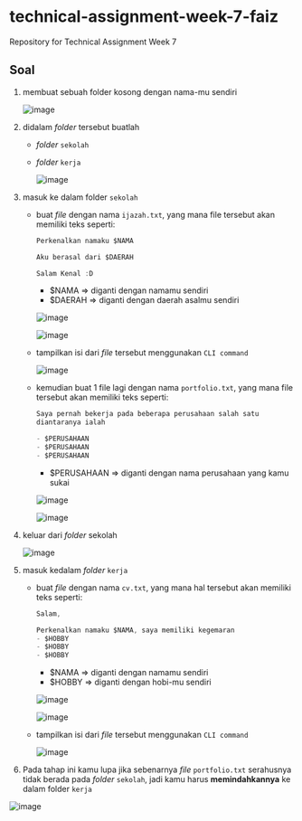 # technical-assignment-week-7-faiz
Repository for Technical Assignment Week 7


## Soal

1. membuat sebuah folder kosong dengan nama-mu sendiri

   ![image](https://user-images.githubusercontent.com/67363618/183655855-ee5fdd11-bdfa-49e8-9e0f-75970b078b3b.png)


2. didalam *folder* tersebut buatlah
    - *folder* `sekolah`
    
    - *folder* `kerja`
    
      ![image](https://user-images.githubusercontent.com/67363618/183659728-c677f54e-03c7-4517-b624-15816f7297c7.png)

    
    
3. masuk ke dalam folder `sekolah`
    - buat *file* dengan nama `ijazah.txt`, yang mana file tersebut akan memiliki teks seperti:

        ```jsx
        Perkenalkan namaku $NAMA

        Aku berasal dari $DAERAH

        Salam Kenal :D
        ```

        - $NAMA ⇒ diganti dengan namamu sendiri
        - $DAERAH ⇒ diganti dengan daerah asalmu sendiri
        
        ![image](https://user-images.githubusercontent.com/67363618/183663272-1c4757cb-2609-419d-8ea8-0df5db3c2bdf.png)

        ![image](https://user-images.githubusercontent.com/67363618/183663077-b09faa86-f1b6-4c55-b6e5-e6dab4fac02c.png)

    - tampilkan isi dari *file* tersebut menggunakan `CLI command`
    
      ![image](https://user-images.githubusercontent.com/67363618/183663673-6c69f20a-76ce-4123-ae50-2d81f7a7fd34.png)

    
    - kemudian buat 1 file lagi dengan nama `portfolio.txt`, yang mana file tersebut akan memiliki teks seperti:

        ```jsx
        Saya pernah bekerja pada beberapa perusahaan salah satu 
        diantaranya ialah

        - $PERUSAHAAN
        - $PERUSAHAAN
        - $PERUSAHAAN
        ```

        - $PERUSAHAAN ⇒ diganti dengan nama perusahaan yang kamu sukai
        
        ![image](https://user-images.githubusercontent.com/67363618/183664663-d1caa67e-31a0-46fd-b60d-63da0bb27661.png)

        
        ![image](https://user-images.githubusercontent.com/67363618/183664593-3d465125-66dd-4234-adf7-17f0e642d398.png)

        
        
4. keluar dari *folder* sekolah
   
   ![image](https://user-images.githubusercontent.com/67363618/183664823-26e1388a-cbca-4f08-969d-38ce0842c8c6.png)

5. masuk kedalam *folder* `kerja`
    - buat *file* dengan nama `cv.txt`, yang mana hal tersebut akan memiliki teks seperti:

        ```jsx
        Salam,

        Perkenalkan namaku $NAMA, saya memiliki kegemaran
        - $HOBBY
        - $HOBBY
        - $HOBBY
        ```

        - $NAMA ⇒ diganti dengan namamu sendiri
        - $HOBBY ⇒ diganti dengan hobi-mu sendiri
        
        ![image](https://user-images.githubusercontent.com/67363618/183667096-8b6b291c-7b4b-4c42-97db-0df14d4dc7af.png)
        
        ![image](https://user-images.githubusercontent.com/67363618/183666716-3d5d2ad8-1055-4ba0-827b-2c3da300d167.png)

    - tampilkan isi dari *file* tersebut menggunakan `CLI command`
    
        ![image](https://user-images.githubusercontent.com/67363618/183667422-db42f170-8994-42f4-844c-fb9ebb38b248.png)

      
6. Pada tahap ini kamu lupa jika sebenarnya *file* `portfolio.txt` serahusnya tidak berada pada *folder* `sekolah`, jadi kamu harus **memindahkannya** ke dalam folder `kerja`

  ![image](https://user-images.githubusercontent.com/67363618/183667902-00549089-0bd5-42c6-a2ff-3221e6fb9a52.png)
